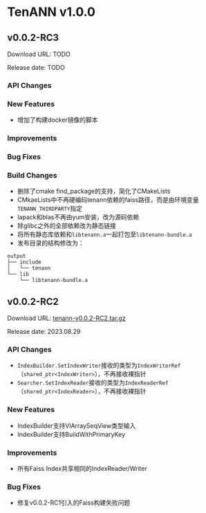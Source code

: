 # TenANN v1.0.0

## v0.0.2-RC3
Download URL: TODO

Release date: TODO
### API Changes
### New Features
- 增加了构建docker镜像的脚本
### Improvements
### Bug Fixes
### Build Changes
- 删除了cmake find_package的支持，简化了CMakeLists
- CMkaeLists中不再硬编码tenann依赖的faiss路径，而是由环境变量`TENANN_THIRDPARTY`指定
- lapack和blas不再由yum安装，改为源码依赖
- 除glibc之外的全部依赖改为静态链接
- 将所有静态库依赖和`libtenann.a`一起打包至`libtenann-bundle.a`
- 发布目录的结构修改为：
```
output
├── include
│   └── tenann
└── lib
    └── libtenann-bundle.a
```

## v0.0.2-RC2

Download URL: [tenann-v0.0.2-RC2.tar.gz](https://mirrors.tencent.com/repository/generic/doris_thirdparty/tenann-v0.0.2-RC2.tar.gz)

Release date: 2023.08.29

### API Changes
- `IndexBuilder.SetIndexWriter`接收的类型为`IndexWriterRef`（`shared_ptr<IndexWriter>`），不再接收裸指针
- `Searcher.SetIndexReader`接收的类型为`IndexReaderRef`（`shared_ptr<IndexReader>`），不再接收裸指针

### New Features
- IndexBuilder支持VlArraySeqView类型输入
- IndexBuilder支持BuildWithPrimaryKey

### Improvements
- 所有Faiss Index共享相同的IndexReader/Writer

### Bug Fixes
- 修复v0.0.2-RC1引入的Faiss构建失败问题

